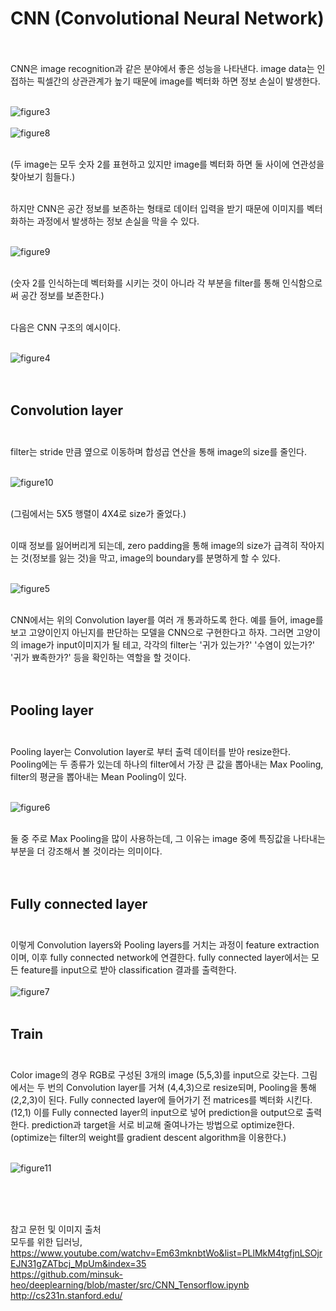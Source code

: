 # CNN (Convolutional Neural Network) <br><br>

CNN은 image recognition과 같은 분야에서 좋은 성능을 나타낸다. image data는 인접하는 픽셀간의 상관관계가 높기 때문에 image를 벡터화 하면 정보 손실이 발생한다. <br><br>

![figure3](https://user-images.githubusercontent.com/57740560/93093000-23603600-f6db-11ea-9025-c3bf8e7d763b.png) <br><br>
![figure8](https://user-images.githubusercontent.com/57740560/93099754-5c040d80-f6e3-11ea-9b5d-bc1b3bb99a6e.png) <br><br>

(두 image는 모두 숫자 2를 표현하고 있지만 image를 벡터화 하면 둘 사이에 연관성을 찾아보기 힘들다.)<br><br>

하지만 CNN은 공간 정보를 보존하는 형태로 데이터 입력을 받기 때문에 이미지를 벡터화하는 과정에서 발생하는 정보 손실을 막을 수 있다. <br><br>

![figure9](https://user-images.githubusercontent.com/57740560/93100131-c6b54900-f6e3-11ea-9e9b-9fbffb21c922.png) <br><br>

(숫자 2를 인식하는데 벡터화를 시키는 것이 아니라 각 부분을 filter를 통해 인식함으로써 공간 정보를 보존한다.) <br><br>

다음은 CNN 구조의 예시이다.<br><br>

![figure4](https://user-images.githubusercontent.com/57740560/93093006-25c29000-f6db-11ea-8d57-c9146a8a6495.png) <br><br><br>


## Convolution layer <br><br>

filter는 stride 만큼 옆으로 이동하며 합성곱 연산을 통해 image의 size를 줄인다. <br><br>

![figure10](https://user-images.githubusercontent.com/57740560/93100622-56f38e00-f6e4-11ea-8bb8-2c206bb96c33.png) <br><br>

(그림에서는 5X5 행렬이 4X4로 size가 줄었다.)<br><br>

이때 정보를 잃어버리게 되는데, zero padding을 통해 image의 size가 급격히 작아지는 것(정보를 잃는 것)을 막고, image의 boundary를 분명하게 할 수 있다. <br><br>

![figure5](https://user-images.githubusercontent.com/57740560/93094721-3f64d700-f6dd-11ea-8e7e-d3e49233d61f.png) <br><br>

CNN에서는 위의 Convolution layer를 여러 개 통과하도록 한다. 예를 들어, image를 보고 고양이인지 아닌지를 판단하는 모델을 CNN으로 구현한다고 하자. 그러면 고양이의 image가 input이미지가 될 테고, 각각의 filter는 '귀가 있는가?' '수염이 있는가?' '귀가 뾰족한가?' 등을 확인하는 역할을 할 것이다. <br><br><br>

## Pooling layer <br><br>

Pooling layer는 Convolution layer로 부터 출력 데이터를 받아 resize한다. <br>
Pooling에는 두 종류가 있는데 하나의 filter에서 가장 큰 값을 뽑아내는 Max Pooling, filter의 평균을 뽑아내는 Mean Pooling이 있다. <br><br>

![figure6](https://user-images.githubusercontent.com/57740560/93095423-0a0cb900-f6de-11ea-801f-f9704b611cae.png) <br><br>

둘 중 주로 Max Pooling을 많이 사용하는데, 그 이유는 image 중에 특징값을 나타내는 부분을 더 강조해서 볼 것이라는 의미이다. <br><br><br>

## Fully connected layer <br><br>

이렇게 Convolution layers와 Pooling layers를 거치는 과정이 feature extraction이며, 이후 fully connected network에 연결한다. fully connected layer에서는 모든 feature를 input으로 받아 classification 결과를 출력한다. <br><br>
![figure7](https://user-images.githubusercontent.com/57740560/93097819-04fd3900-f6e1-11ea-88f5-455c2bafcfd9.png) <br><br>

## Train <br><br>

Color image의 경우 RGB로 구성된 3개의 image (5,5,3)를 input으로 갖는다. 그림에서는 두 번의 Convolution layer를 거쳐 (4,4,3)으로 resize되며, Pooling을 통해 (2,2,3)이 된다. Fully connected layer에 들어가기 전 matrices를 벡터화 시킨다. (12,1) 이를 Fully connected layer의 input으로 넣어 prediction을 output으로 출력한다. prediction과 target을 서로 비교해 줄여나가는 방법으로 optimize한다. <br>
(optimize는 filter의 weight를 gradient descent algorithm을 이용한다.) <br><br>

![figure11](https://user-images.githubusercontent.com/57740560/93102042-ff562200-f6e5-11ea-9d51-8d8ab1ac3a68.png) <br><br>

<br><br>

참고 문헌 및 이미지 출처 <br>
모두를 위한 딥러닝, https://www.youtube.com/watchv=Em63mknbtWo&list=PLlMkM4tgfjnLSOjrEJN31gZATbcj_MpUm&index=35 <br>
https://github.com/minsuk-heo/deeplearning/blob/master/src/CNN_Tensorflow.ipynb <br>
http://cs231n.stanford.edu/ <br>
